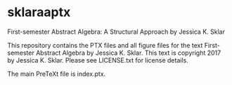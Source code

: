 # sklaraaptx
First-semester Abstract Algebra: A Structural Approach by Jessica K. Sklar

This repository contains the PTX files and all figure files for the text First-semester Abstract Algebra by Jessica K. Sklar. This text is copyright 2017 by Jessica K. Sklar. Please see LICENSE.txt for license details.

The main PreTeXt file is index.ptx.
